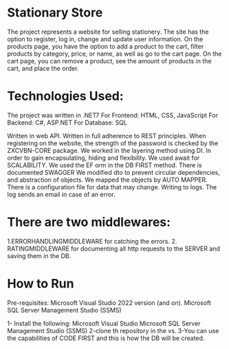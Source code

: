 # Stationary Store
The project represents a website for selling stationery.
The site has the option to register, log in, change and update user information.
On the products page, you have the option to add a product to the cart, filter products by category, price, or name, as well as go to the cart page.
On the cart page, you can remove a product, see the amount of products in the cart, and place the order.

# Technologies Used:
The project was written in .NET7
For Frontend: HTML, CSS, JavaScript
For Backend: C#, ASP.NET
For Database: SQL

Written in web API.
Written in full adherence to REST principles.
When registering on the website, the strength of the password is checked by the ZXCVBN-CORE package.
We worked in the layering method using DI.
In order to gain encapsulating, hiding and flexibility.
We used await for SCALABILITY.
We used the EF orm in the DB FIRST method.
There is documented SWAGGER
We modified dto to prevent circular dependencies, and abstraction of objects.
We mapped the objects by AUTO MAPPER.
There is a configuration file for data that may change.
Writing to logs.
The log sends an email in case of an error.


# There are two middlewares:
1.ERRORHANDLINGMIDDLEWARE for catching the errors.
2. RATINGMIDDLEWARE for documenting all http requests to the SERVER and saving them in the DB.

# How to Run
Pre-requisites:
Microsoft Visual Studio 2022 version (and on). 
Microsoft SQL Server Management Studio (SSMS)

1- Install the following:
Microsoft Visual Studio
Microsoft SQL Server Management Studio (SSMS)
2-clone th repository in the vs.
3-You can use the capabilities of CODE FIRST and this is how the DB will be created.
